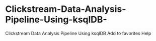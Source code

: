 # Clickstream-Data-Analysis-Pipeline-Using-ksqlDB-
Clickstream Data Analysis Pipeline Using ksqlDB Add to favorites Help
